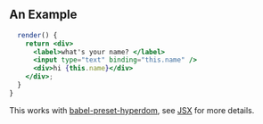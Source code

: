 ## An Example

```jsx
  render() {
    return <div>
      <label>what's your name? </label>
      <input type="text" binding="this.name" />
      <div>hi {this.name}</div>
    </div>;
  }
}
```

This works with [babel-preset-hyperdom](https://github.com/featurist/babel-preset-hyperdom), see [JSX](#jsx) for more details.
